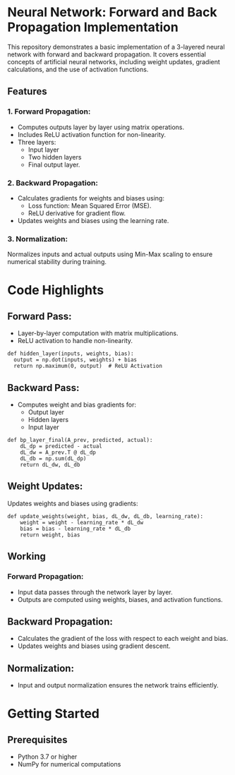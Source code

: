 # Neural Network: Forward and Back Propagation Implementation
This repository demonstrates a basic implementation of a 3-layered neural network with forward and backward propagation. It covers essential concepts of artificial neural networks, including weight updates, gradient calculations, and the use of activation functions.

## **Features**
### 1. Forward Propagation:
- Computes outputs layer by layer using matrix operations.
- Includes ReLU activation function for non-linearity.
- Three layers:
  - Input layer
  - Two hidden layers
  - Final output layer.
 
### 2. Backward Propagation:
- Calculates gradients for weights and biases using:
  - Loss function: Mean Squared Error (MSE).
  - ReLU derivative for gradient flow.
- Updates weights and biases using the learning rate.

### 3. Normalization:
Normalizes inputs and actual outputs using Min-Max scaling to ensure numerical stability during training.


# Code Highlights
## Forward Pass:
- Layer-by-layer computation with matrix multiplications.
- ReLU activation to handle non-linearity.
```
def hidden_layer(inputs, weights, bias):
  output = np.dot(inputs, weights) + bias
  return np.maximum(0, output)  # ReLU Activation
```
## Backward Pass:
- Computes weight and bias gradients for:
  - Output layer
  - Hidden layers
  - Input layer
```
def bp_layer_final(A_prev, predicted, actual):
    dL_dp = predicted - actual
    dL_dw = A_prev.T @ dL_dp
    dL_db = np.sum(dL_dp)
    return dL_dw, dL_db
```

## Weight Updates:
Updates weights and biases using gradients:
```
def update_weights(weight, bias, dL_dw, dL_db, learning_rate):
    weight = weight - learning_rate * dL_dw
    bias = bias - learning_rate * dL_db
    return weight, bias
```

## Working
### Forward Propagation:
- Input data passes through the network layer by layer.
- Outputs are computed using weights, biases, and activation functions.

## Backward Propagation:
- Calculates the gradient of the loss with respect to each weight and bias.
- Updates weights and biases using gradient descent.

## Normalization:
- Input and output normalization ensures the network trains efficiently.


# Getting Started
## Prerequisites
- Python 3.7 or higher
- NumPy for numerical computations
